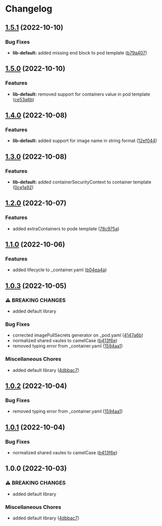 # Changelog

## [1.5.1](https://github.com/ptonini/helm-charts/compare/lib-default-v1.5.0...lib-default-v1.5.1) (2022-10-10)


### Bug Fixes

* **lib-default:** added missing end block to pod template ([b79a407](https://github.com/ptonini/helm-charts/commit/b79a4071b9d83e500b6ff7ea073cfd21dbee1554))

## [1.5.0](https://github.com/ptonini/helm-charts/compare/lib-default-v1.4.0...lib-default-v1.5.0) (2022-10-10)


### Features

* **lib-default:** removed support for containers value in pod template ([ce53a6b](https://github.com/ptonini/helm-charts/commit/ce53a6b3044dd11134d4572b79b0af45da1c6cd2))

## [1.4.0](https://github.com/ptonini/helm-charts/compare/lib-default-v1.3.0...lib-default-v1.4.0) (2022-10-08)


### Features

* **lib-default:** added support for image name in string format ([12ef044](https://github.com/ptonini/helm-charts/commit/12ef04449459a2f9bee6646080da894501a46f04))

## [1.3.0](https://github.com/ptonini/helm-charts/compare/lib-default-v1.2.0...lib-default-v1.3.0) (2022-10-08)


### Features

* **lib-default:** added containerSecurityContext to container template ([0ce1a92](https://github.com/ptonini/helm-charts/commit/0ce1a920c9c1efd81ccbfd4c56771374c0e98963))

## [1.2.0](https://github.com/ptonini/helm-charts/compare/lib-default-v1.1.0...lib-default-v1.2.0) (2022-10-07)


### Features

* added extraContainers to pode template ([78c975a](https://github.com/ptonini/helm-charts/commit/78c975acbf972e3180d4a6307c706576b2825fc0))

## [1.1.0](https://github.com/ptonini/helm-charts/compare/lib-default-v1.0.3...lib-default-v1.1.0) (2022-10-06)


### Features

* added lifecycle to _container.yaml ([b04ea4a](https://github.com/ptonini/helm-charts/commit/b04ea4a08e6f3337929b7adfac5e0bc81d16c18c))

## [1.0.3](https://github.com/ptonini/helm-charts/compare/lib-default-v1.0.2...lib-default-v1.0.3) (2022-10-05)


### ⚠ BREAKING CHANGES

* added default library

### Bug Fixes

* corrected imagePullSecrets generator on _pod.yaml ([4147a6b](https://github.com/ptonini/helm-charts/commit/4147a6b659139dc7b6c6d99f77e7cc6bc8956cec))
* normalized shared vaules to camelCase ([b413f6e](https://github.com/ptonini/helm-charts/commit/b413f6e91f82ed1178e56c5f8ba33f5f465c6c09))
* removed typing error from _container.yaml ([1594aa1](https://github.com/ptonini/helm-charts/commit/1594aa19f8ae37d64a720719d2f1c88e143edaeb))


### Miscellaneous Chores

* added default library ([4dbbac7](https://github.com/ptonini/helm-charts/commit/4dbbac73bfe95e625cf3a5928d93ec209d6466ce))

## [1.0.2](https://github.com/ptonini/helm-charts/compare/lib-default-v1.0.1...lib-default-v1.0.2) (2022-10-04)


### Bug Fixes

* removed typing error from _container.yaml ([1594aa1](https://github.com/ptonini/helm-charts/commit/1594aa19f8ae37d64a720719d2f1c88e143edaeb))

## [1.0.1](https://github.com/ptonini/helm-charts/compare/lib-default-v1.0.0...lib-default-v1.0.1) (2022-10-04)


### Bug Fixes

* normalized shared vaules to camelCase ([b413f6e](https://github.com/ptonini/helm-charts/commit/b413f6e91f82ed1178e56c5f8ba33f5f465c6c09))

## 1.0.0 (2022-10-03)


### ⚠ BREAKING CHANGES

* added default library

### Miscellaneous Chores

* added default library ([4dbbac7](https://github.com/ptonini/helm-charts/commit/4dbbac73bfe95e625cf3a5928d93ec209d6466ce))
